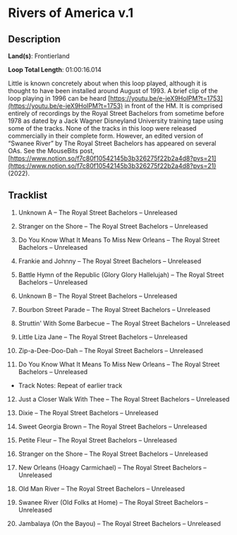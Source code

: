 # Rivers of America v.1

## Description

**Land(s)**: Frontierland

**Loop Total Length**: 01:00:16.014

Little is known concretely about when this loop played, although it is thought to have been installed around August of 1993. A brief clip of the loop playing in 1996 can be heard [https://youtu.be/e-jeX9HoIPM?t=1753](https://youtu.be/e-jeX9HoIPM?t=1753) in front of the HM. It is comprised entirely of recordings by the Royal Street Bachelors from sometime before 1978 as dated by a Jack Wagner Disneyland University training tape using some of the tracks. None of the tracks in this loop were released commercially in their complete form. However, an edited version of “Swanee River” by The Royal Street Bachelors has appeared on several OAs. See the MouseBits post, [https://www.notion.so/f7c80f10542145b3b326275f22b2a4d8?pvs=21](https://www.notion.so/f7c80f10542145b3b326275f22b2a4d8?pvs=21) (2022).

## Tracklist

1. Unknown A – The Royal Street Bachelors – Unreleased


2. Stranger on the Shore – The Royal Street Bachelors – Unreleased


3. Do You Know What It Means To Miss New Orleans – The Royal Street Bachelors – Unreleased


4. Frankie and Johnny – The Royal Street Bachelors – Unreleased


5. Battle Hymn of the Republic (Glory Glory Hallelujah) – The Royal Street Bachelors – Unreleased


6. Unknown B – The Royal Street Bachelors – Unreleased


7. Bourbon Street Parade – The Royal Street Bachelors – Unreleased


8. Struttin' With Some Barbecue – The Royal Street Bachelors – Unreleased


9. Little Liza Jane – The Royal Street Bachelors – Unreleased


10. Zip-a-Dee-Doo-Dah – The Royal Street Bachelors – Unreleased


11. Do You Know What It Means To Miss New Orleans – The Royal Street Bachelors – Unreleased
- Track Notes: Repeat of earlier track

12. Just a Closer Walk With Thee – The Royal Street Bachelors – Unreleased


13. Dixie – The Royal Street Bachelors – Unreleased


14. Sweet Georgia Brown – The Royal Street Bachelors – Unreleased


15. Petite Fleur – The Royal Street Bachelors – Unreleased


16. Stranger on the Shore – The Royal Street Bachelors – Unreleased


17. New Orleans (Hoagy Carmichael) – The Royal Street Bachelors – Unreleased


18. Old Man River – The Royal Street Bachelors – Unreleased


19. Swanee River (Old Folks at Home) – The Royal Street Bachelors – Unreleased


20. Jambalaya (On the Bayou) – The Royal Street Bachelors – Unreleased

